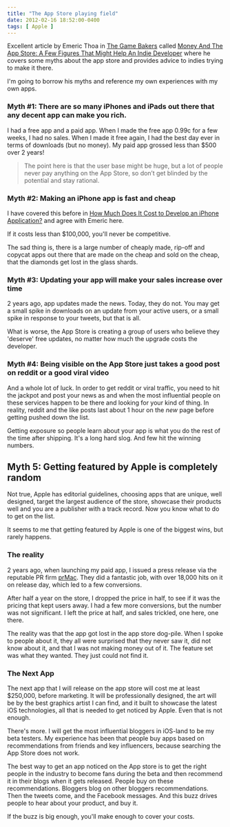 ```yaml
---
title: "The App Store playing field"
date: 2012-02-16 18:52:00-0400
tags: [ Apple ]
---
```


Excellent article by Emeric Thoa in [The Game Bakers](http://thegamebakers.com/) called [Money And The App Store: A Few Figures That Might Help An Indie Developer](http://thegamebakers.com/money-and-the-app-store-a-few-figures-that-might-help-an-indie-developer.html) where he covers some myths about the app store and provides advice to indies trying to make it there.

I'm going to borrow his myths and reference my own experiences with my own apps.

<!--more-->

### Myth #1: There are so many iPhones and iPads out there that any decent app can make you rich.

I had a free app and a paid app.  When I made the free app 0.99c for a few weeks, I had no sales. When I made it free again, I had the best day ever in terms of downloads (but no money). My paid app grossed less than $500 over 2 years!

> The point here is that the user base might be huge, but a lot of people never pay anything on the App Store, so don’t get blinded by the potential and stay rational.

### Myth #2: Making an iPhone app is fast and cheap

I have covered this before in [How Much Does It Cost to Develop an iPhone Application?](https://noverse.com/blog/2010/12/how-much-does-it-cost-to-develop-an-iphone-application/) and agree with Emeric here.

If it costs less than $100,000, you'll never be competitive.

The sad thing is, there is a large number of cheaply made, rip-off and copycat apps out there that are made on the cheap and sold on the cheap, that the diamonds get lost in the glass shards.

### Myth #3: Updating your app will make your sales increase over time

2 years ago, app updates made the news. Today, they do not. You may get a small spike in downloads on an update from your active users, or a small spike in response to your tweets, but that is all.

What is worse, the App Store is creating a group of users who believe they 'deserve' free updates, no matter how much the upgrade costs the developer.

### Myth #4: Being visible on the App Store just takes a good post on reddit or a good viral video

And a whole lot of luck. In order to get reddit or viral traffic, you need to hit the jackpot and post your news as and when the most influential people on these services happen to be there and looking for your kind of thing. In reality, reddit and the like posts last about 1 hour on the *new* page before getting pushed down the list.

Getting exposure so people learn about your app is what you do the rest of the time after shipping.  It's a long hard slog.  And few hit the winning numbers.

## Myth 5: Getting featured by Apple is completely random

Not true, Apple has editorial guidelines, choosing apps that are unique, well designed, target the largest audience of the store, showcase their products well and you are a publisher with a track record. Now you know what to do to get on the list.

It seems to me that getting featured by Apple is one of the biggest wins, but rarely happens.

### The reality

2 years ago, when launching my paid app, I issued a press release via the reputable PR firm [prMac](http://prmac.com/). They did a fantastic job, with over 18,000 hits on it on release day, which led to a few conversions.

After half a year on the store, I dropped the price in half, to see if it was the pricing that kept users away. I had a few more conversions, but the number was not significant. I left the price at half, and sales trickled, one here, one there.

The reality was that the app got lost in the app store dog-pile. When I spoke to people about it, they all were surprised that they never saw it, did not know about it, and that I was not making money out of it. The feature set was what they wanted. They just could not find it.

### The Next App

The next app that I will release on the app store will cost me at least $250,000, before marketing. It will be professionally designed, the art will be by the best graphics artist I can find, and it built to showcase the latest iOS technologies, all that is needed to get noticed by Apple. Even that is not enough.

There's more. I will get the most influential bloggers in iOS-land to be my beta testers. My experience has been that people buy apps based on recommendations from friends and key influencers, because searching the App Store does not work.

The best way to get an app noticed on the App store is to get the right people in the industry to become fans during the beta and then recommend it in their blogs when it gets released.  People buy on these recommendations. Bloggers blog on other bloggers recommendations. Then the tweets come, and the Facebook messages. And this buzz drives people to hear about your product, and buy it.

If the buzz is big enough, you'll make enough to cover your costs.
